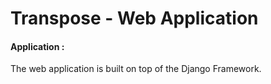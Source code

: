 # Transpose - Web Application

#### Application :
The web application is built on top of the Django Framework. 
